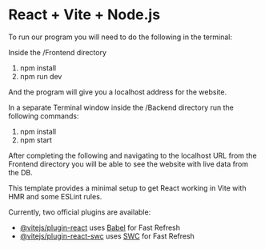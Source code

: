 # React + Vite + Node.js

To run our program you will need to do the following in the terminal:

Inside the /Frontend directory

  1. npm install
  2. npm run dev

   And the program will give you a localhost address for the website.

In a separate Terminal window inside the /Backend directory run the following commands:

  1. npm install
  2. npm start


After completing the following and navigating to the localhost URL from the Frontend directory you will be able to see the website with live data from the DB.

This template provides a minimal setup to get React working in Vite with HMR and some ESLint rules.

Currently, two official plugins are available:

- [@vitejs/plugin-react](https://github.com/vitejs/vite-plugin-react/blob/main/packages/plugin-react/README.md) uses [Babel](https://babeljs.io/) for Fast Refresh
- [@vitejs/plugin-react-swc](https://github.com/vitejs/vite-plugin-react-swc) uses [SWC](https://swc.rs/) for Fast Refresh
